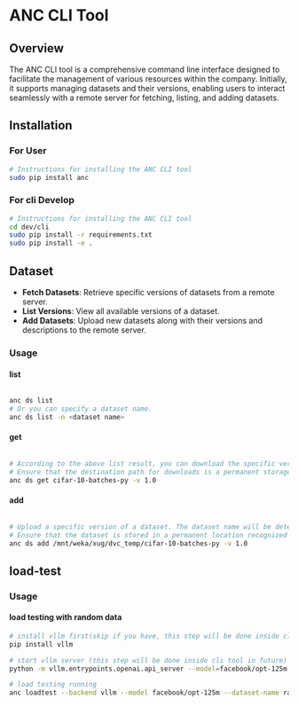 # ANC CLI Tool

## Overview
The ANC CLI tool is a comprehensive command line interface designed to facilitate the management of various resources within the company. Initially, it supports managing datasets and their versions, enabling users to interact seamlessly with a remote server for fetching, listing, and adding datasets.

## Installation

### For User
```bash
# Instructions for installing the ANC CLI tool
sudo pip install anc

```

### For cli Develop
```bash
# Instructions for installing the ANC CLI tool
cd dev/cli
sudo pip install -r requirements.txt
sudo pip install -e .
```

## Dataset
- **Fetch Datasets**: Retrieve specific versions of datasets from a remote server.
- **List Versions**: View all available versions of a dataset.
- **Add Datasets**: Upload new datasets along with their versions and descriptions to the remote server.

### Usage

#### list
```bash

anc ds list 
# Or you can specify a dataset name.
anc ds list -n <dataset name>

```

#### get
```bash

# According to the above list result, you can download the specific version dataset.
# Ensure that the destination path for downloads is a permanent storage location(e.g. /mnt/weka/xxx). Currently, downloading data to local storage is not permitted.
anc ds get cifar-10-batches-py -v 1.0

```

#### add
```bash

# Upload a specific version of a dataset. The dataset name will be determined based on the file or folder name extracted from the specified path.
# Ensure that the dataset is stored in a permanent location recognized by the server (e.g., /mnt/weka/xxx).
anc ds add /mnt/weka/xug/dvc_temp/cifar-10-batches-py -v 1.0


```

## load-test
### Usage
#### load testing with random data
``` bash
# install vllm first(skip if you have, this step will be done inside cli tool in future)
pip install vllm

# start vllm server (this step will be done inside cli tool in future)
python -m vllm.entrypoints.openai.api_server --model=facebook/opt-125m

# load testing running
anc loadtest --backend vllm --model facebook/opt-125m --dataset-name random --profile --num-prompts 2

```